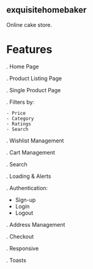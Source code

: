 ## exquisitehomebaker

Online cake store.

# Features

. Home Page

. Product Listing Page

. Single Product Page

. Filters by:

    - Price
    - Category
    - Ratings
    - Search

. Wishlist Management

. Cart Management

. Search

. Loading & Alerts

. Authentication:
   - Sign-up
   - Login
   - Logout

. Address Management

. Checkout

. Responsive

. Toasts

